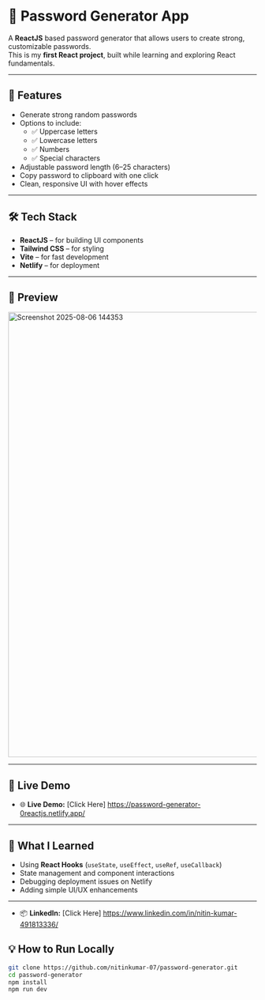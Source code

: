 # 🔑 Password Generator App

A **ReactJS** based password generator that allows users to create strong, customizable passwords.  
This is my **first React project**, built while learning and exploring React fundamentals.

---

## 🚀 Features
- Generate strong random passwords
- Options to include:
  - ✅ Uppercase letters  
  - ✅ Lowercase letters  
  - ✅ Numbers  
  - ✅ Special characters  
- Adjustable password length (6–25 characters)
- Copy password to clipboard with one click
- Clean, responsive UI with hover effects

---

## 🛠️ Tech Stack
- **ReactJS** – for building UI components
- **Tailwind CSS** – for styling
- **Vite** – for fast development
- **Netlify** – for deployment

---

## 📸 Preview  
<img width="1913" height="901" alt="Screenshot 2025-08-06 144353" src="https://github.com/user-attachments/assets/43430893-1c92-45eb-ac59-092fa08f554e" />


---

## 📂 Live Demo 
- 🌐 **Live Demo:** [Click Here] https://password-generator-0reactjs.netlify.app/ 

---

## 📖 What I Learned
- Using **React Hooks** (`useState`, `useEffect`, `useRef`, `useCallback`)
- State management and component interactions
- Debugging deployment issues on Netlify
- Adding simple UI/UX enhancements

---
- 📦 **LinkedIn:** [Click Here] https://www.linkedin.com/in/nitin-kumar-491813336/

## 💡 How to Run Locally
```bash
git clone https://github.com/nitinkumar-07/password-generator.git
cd password-generator
npm install
npm run dev
